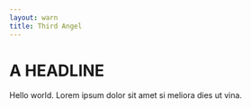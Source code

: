 ```yaml
---
layout: warn
title: Third Angel
---
```


# A HEADLINE

Hello world. Lorem ipsum dolor sit amet si meliora dies ut vina.